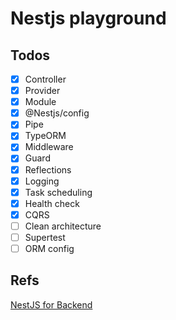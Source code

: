 # Nestjs playground

## Todos
- [x] Controller
- [x] Provider
- [x] Module
- [x] @Nestjs/config
- [x] Pipe
- [x] TypeORM
- [x] Middleware
- [x] Guard
- [x] Reflections
- [x] Logging
- [x] Task scheduling
- [x] Health check
- [x] CQRS
- [ ] Clean architecture
- [ ] Supertest
- [ ] ORM config

## Refs
[NestJS for Backend](https://wikidocs.net/book/7059)
